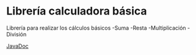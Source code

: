 # Librería calculadora básica

Librería para realizar los cálculos básicos
  -Suma
  -Resta
  -Multiplicación
  -División
  
[JavaDoc](https://github.com/Mcunabernardez/COD_BoletinCrearLibreria/blob/main/JavaDoc/index.html)
